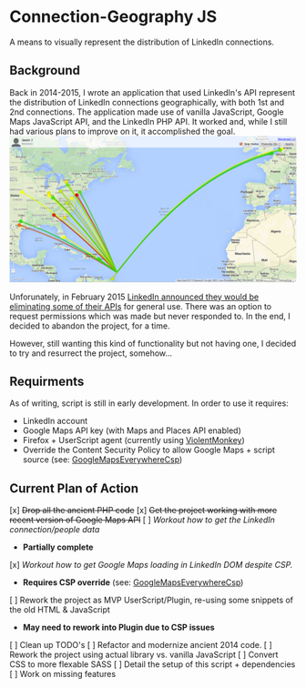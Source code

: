 Connection-Geography JS
======

A means to visually represent the distribution of LinkedIn connections.

Background
------

Back in 2014-2015, I wrote an application that used LinkedIn's API represent the distribution of LinkedIn connections geographically, with both 1st and 2nd connections. The application made use of vanilla JavaScript, Google Maps JavaScript API, and the LinkedIn PHP API. It worked and, while I still had various plans to improve on it, it accomplished the goal.
<img src="./screenshots/connectgeo_screenshot_20140113.png?raw=true" title="Connection-Geography (original)"  />

Unforunately, in February 2015 [LinkedIn announced they would be eliminating some of their APIs](https://developer.linkedin.com/blog/posts/2015/developer-program-changes) for general use. There was an option to request permissions which was made but never responded to. In the end, I decided to abandon the project, for a time.

However, still wanting this kind of functionality but not having one, I decided to try and resurrect the project, somehow...

Requirments
------

As of writing, script is still in early development. In order to use it requires:
 - LinkedIn account
 - Google Maps API key (with Maps and Places API enabled)
 - Firefox + UserScript agent (currently using [ViolentMonkey](https://violentmonkey.github.io/))
 - Override the Content Security Policy to allow Google Maps + script source (see: [GoogleMapsEverywhereCsp](https://github.com/iamovrhere/GoogleMapsEverywhereCsp))

Current Plan of Action
------

 [x] ~~Drop all the ancient PHP code~~
 [x] ~~Get the project working with more recent version of Google Maps API~~
 [ ] *Workout how to get the LinkedIn connection/people data*
  * **Partially complete**

 [x] *Workout how to get Google Maps loading in LinkedIn DOM despite CSP.*
   *  **Requires CSP override** (see: [GoogleMapsEverywhereCsp](https://github.com/iamovrhere/GoogleMapsEverywhereCsp))

 [ ] Rework the project as MVP UserScript/Plugin, re-using some snippets of the old HTML & JavaScript
  * **May need to rework into Plugin due to CSP issues**

 [ ] Clean up TODO's
 [ ] Refactor and modernize ancient 2014 code.
 [ ] Rework the project using actual library vs. vanilla JavaScript
 [ ] Convert CSS to more flexable SASS
 [ ] Detail the setup of this script + dependencies
 [ ] Work on missing features
